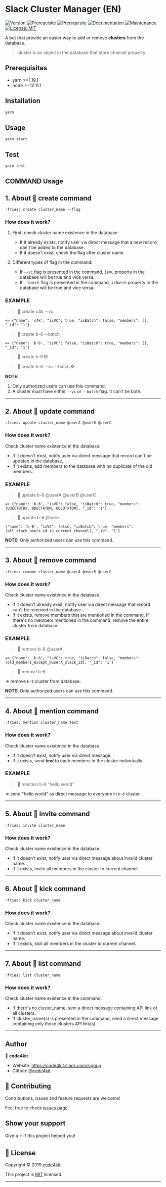 # Slack Cluster Manager (EN)

![Version](https://img.shields.io/badge/version-1.0.0-blue.svg?cacheSeconds=2592000)
![Prerequisite](https://img.shields.io/badge/yarn-%3E%3D1.19.1-blue.svg)
![Prerequisite](https://img.shields.io/badge/node-%3E%3D12.11.1-blue.svg)
[![Documentation](https://img.shields.io/badge/documentation-yes-brightgreen.svg)](https://github.com/code4kit/slack-cluster-manager#readme)
[![Maintenance](https://img.shields.io/badge/Maintained%3F-yes-green.svg)](https://github.com/code4kit/slack-cluster-manager/graphs/commit-activity)
[![License: MIT](https://img.shields.io/github/license/code4kit/slack_cluster_manager)](https://github.com/code4kit/slack-cluster-manager/blob/master/LICENSE)

<!-- Description -->
A bot that provide an easier way to add or remove **clusters** from the database.


> cluster is an object in the database that store channel property.


## Prerequisites
- yarn >=1.19.1
- node >=12.11.1

## Installation

```sh
yarn
```

## Usage

```sh
yarn start
```

## Test

```sh
yarn test
```

## COMMAND Usage


## 1. About :fries: **create**  command
```
:fries: create cluster_name --flag
```

### How does it work?
1. First, check cluster name existence in the database:
	+ If it already exists, notify user via direct message that a new record can't be added to the database.
	+ If it doesn't exist, check the flag after cluster name.
    
2. Different types of flag in the command:
	+ If `--vc` flag is presented in the command, `isVC` property in the database will be true and vice versa.
	+ If `--batch` flag is presented in the command, `isBatch` property in the database will be true and vice versa.

### EXAMPLE

> :fries: create c4k --vc 
```
=> {"name": 'c4k', "isVC": true, "isBatch": false, "members": [], "_id": '1'}
```

> :fries: create b-6 --batch 
```
=> {"name": 'b-6', "isVC": false, "isBatch": true, "members": [], "_id": '1'}
```

> :fries: create b-6 :negative_squared_cross_mark: 

> :fries: create b-6 --vc --batch :negative_squared_cross_mark: 

**NOTE:** 
1. Only authorized users can use this command.
2. A cluster must have either `--vc` or `--batch` flag. It can't be both.

---

## 2. About :fries: **update**  command
```
:fries: update cluster_name @userA @userB @userC
```

### How does it work?
Check cluster name existence in the database:
+ If it doesn't exist, notify user via direct message that record can't be updated in the database.
+ If it exists, add members to the database with no duplicate of the old members.


### EXAMPLE

> :fries: update b-6 @userA @userB @userC

```
=> {"name": 'b-6', "isVC": false, "isBatch": true, "members": [UQECTBTDX, UDECTATDM, UQEDTXTDM], "_id": '1'}
```

>:fries: update b-6 @here

```
{"name": 'b-6', "isVC": false, "isBatch": true, "members": [all_slack_users_id_in_current_channel], "_id": '1'}
```

**NOTE:** Only authorized users can use this command.

---

## 3. About :fries: **remove**  command
```
:fries: remove cluster_name @userA @userB @userC
```

### How does it work?
Check cluster name existence in the database.
+ If it doesn't already exist, notify user via direct message that record can't be removed in the database .
+ If it exists, remove members that are mentioned in the command. If there's no members mentioned in the command, remove the entire cluster from database.

### EXAMPLE

> :fries: remove b-6 @userA
 
```
=> {"name": 'b-6', "isVC": true, "isBatch": false, "members": [old_members_except_@userA_slack_id], "_id": '1'}
```

> :fries: remove b-6 

=> remove `b-6` cluster from database.

**NOTE:** Only authorized users can use this command.

---

## 4. About :fries: **mention**  command
```
:fries: mention cluster_name text
```

### How does it work?
Check cluster name existence in the database.
+ If it doesn't exist, notify user via direct message.
+ If it exists, send ***text*** to each members in the cluster individually.

### EXAMPLE

> :fries: mention b-6 "hello world"

=> send "hello world" as direct message to everyone in `b-6` cluster.

---

## 5. About :fries: **invite**  command
```
:fries: invite cluster_name
```

### How does it work?
Check cluster name existence in the database.
+ If it doesn't exist, notify user via direct message about invalid cluster name.
+ If it exists, invite all members in the cluster to current channel.

---

## 6. About :fries: **kick**  command
```
:fries: kick cluster_name
```

### How does it work?
Check cluster name existence in the database.
+ If it doesn't exist, notify user via direct message about invalid cluster name.
+ If it exists, kick all members in the cluster to current channel.

---

## 7. About :fries: **list**  command
```
:fries: list cluster_name
```

### How does it work?
Check cluster name existence in the command.
+ If there's no cluster_name, sent a direct message containing API link of all clusters.
+ If cluster_name(s) is presented in the command, send a direct message containing only those clusters API link(s).

---

## Author

👤 **code4kit**

- Website: https://code4kit.slack.com/signup
- Github: [@code4kit](https://github.com/code4kit)

## 🤝 Contributing

Contributions, issues and feature requests are welcome!

Feel free to check [issues page](https://github.com/code4kit/slack_cluster_management/issues).

## Show your support

Give a ⭐️ if this project helped you!

## 📝 License

Copyright © 2019 [code4kit](https://github.com/code4kit).

This project is [MIT](https://github.com/code4kit/slack-cluster-manager/blob/master/LICENSE) licensed.

---
